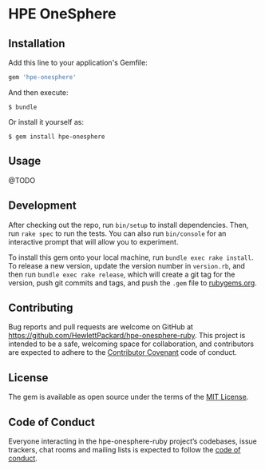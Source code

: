 # HPE OneSphere

## Installation

Add this line to your application's Gemfile:

```ruby
gem 'hpe-onesphere'
```

And then execute:

    $ bundle

Or install it yourself as:

    $ gem install hpe-onesphere

## Usage

@TODO


## Development

After checking out the repo, run `bin/setup` to install dependencies. Then, run `rake spec` to run the tests. You can also run `bin/console` for an interactive prompt that will allow you to experiment.

To install this gem onto your local machine, run `bundle exec rake install`. To release a new version, update the version number in `version.rb`, and then run `bundle exec rake release`, which will create a git tag for the version, push git commits and tags, and push the `.gem` file to [rubygems.org](https://rubygems.org).

## Contributing

Bug reports and pull requests are welcome on GitHub at https://github.com/HewlettPackard/hpe-onesphere-ruby. This project is intended to be a safe, welcoming space for collaboration, and contributors are expected to adhere to the [Contributor Covenant](http://contributor-covenant.org) code of conduct.

## License

The gem is available as open source under the terms of the [MIT License](https://opensource.org/licenses/MIT).

## Code of Conduct

Everyone interacting in the hpe-onesphere-ruby project’s codebases, issue trackers, chat rooms and mailing lists is expected to follow the [code of conduct](https://github.com/HewlettPackard/hpe-onesphere-ruby/blob/master/CODE_OF_CONDUCT.md).
